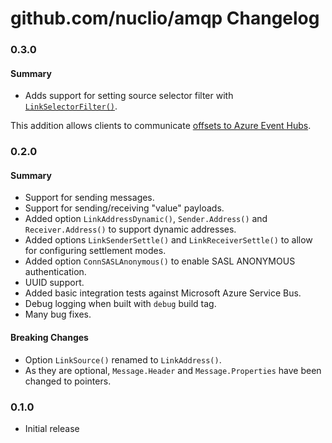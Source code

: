 # github.com/nuclio/amqp Changelog

### 0.3.0

#### Summary

* Adds support for setting source selector filter with [`LinkSelectorFilter()`](https://godoc.org/github.com/nuclio/amqp#LinkSelectorFilter).

This addition allows clients to communicate [offsets to Azure Event Hubs](http://azure.github.io/amqpnetlite/articles/azure_eventhubs.html#filter).

### 0.2.0

#### Summary

* Support for sending messages.
* Support for sending/receiving "value" payloads.
* Added option `LinkAddressDynamic()`, `Sender.Address()` and `Receiver.Address()` to support dynamic addresses.
* Added options `LinkSenderSettle()` and `LinkReceiverSettle()` to allow for configuring settlement modes.
* Added option `ConnSASLAnonymous()` to enable SASL ANONYMOUS authentication.
* UUID support.
* Added basic integration tests against Microsoft Azure Service Bus.
* Debug logging when built with `debug` build tag.
* Many bug fixes.

#### Breaking Changes

* Option `LinkSource()` renamed to `LinkAddress()`.
* As they are optional, `Message.Header` and `Message.Properties` have been changed to pointers.

### 0.1.0

* Initial release
